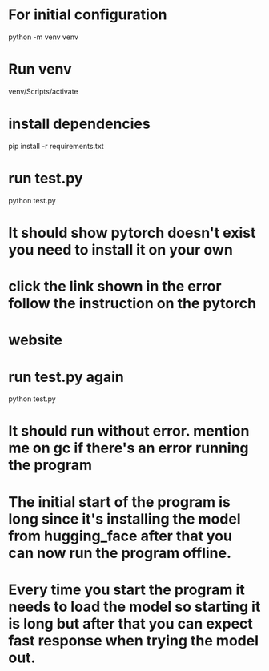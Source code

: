 # For initial configuration
python -m venv venv

# Run venv
venv/Scripts/activate

# install dependencies
pip install -r requirements.txt

# run test.py
python test.py

# It should show pytorch doesn't exist you need to install it on your own
# click the link shown in the error follow the instruction on the pytorch
# website

# run test.py again
python test.py

# It should run without error. mention me on gc if there's an error running the program
# The initial start of the program is long since it's installing the model from hugging_face after that you can now run the program offline.
# Every time you start the program it needs to load the model so starting it is long but after that you can expect fast response when trying the model out.